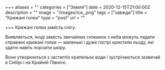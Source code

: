 +++
aliases = ""
categories = ["Земля"]
date = 2020-12-15T21:00:00Z
description = ""
image = "/images/ice_.png"
tags = ["завжди"]
title = "Крижані голки"
type = "post"
url = ""

+++
Крижані голки замість снігу.  
  
Виявляється, іноді замість звичайних сніжинок з неба можуть падати справжні крижані голки — маленькі і дуже гострі кристали льоду, які здатні навіть порізати шкіру.  
  
Вони утворюються з застигліх крапельок води і зустрічаються зазвичай в Сибірі і на Крайній Півночі.